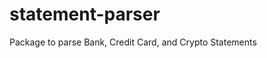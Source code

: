# statement-parser

Package to parse Bank, Credit Card, and Crypto Statements

[npm setup]: https://itnext.io/step-by-step-building-and-publishing-an-npm-typescript-package-44fe7164964c

<!--- Next Steps
- Setup automated build with Travis
- Analyze code-coverage with Codecov
- Add badges to your readme with Shields. Everyone loves badges 😎
>
